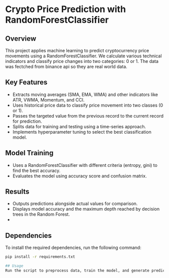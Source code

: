 # Crypto Price Prediction with RandomForestClassifier

## Overview
This project applies machine learning to predict cryptocurrency price movements using a RandomForestClassifier. We calculate various technical indicators and classify price changes into two categories: 0 or 1.
The data was fectched from binance api so they are real world data.
## Key Features
- Extracts moving averages (SMA, EMA, WMA) and other indicators like ATR, VWMA, Momentum, and CCI.
- Uses historical price data to classify price movement into two classes (0 or 1).
- Passes the targeted value from the previous record to the current record for prediction.
- Splits data for training and testing using a time-series approach.
- Implements hyperparameter tuning to select the best classification model.

## Model Training
- Uses a RandomForestClassifier with different criteria (entropy, gini) to find the best accuracy.
- Evaluates the model using accuracy score and confusion matrix.

## Results
- Outputs predictions alongside actual values for comparison.
- Displays model accuracy and the maximum depth reached by decision trees in the Random Forest.
- 
## Dependencies
To install the required dependencies, run the following command:

```bash
pip install -r requirements.txt

## Usage
Run the script to preprocess data, train the model, and generate predictions.



